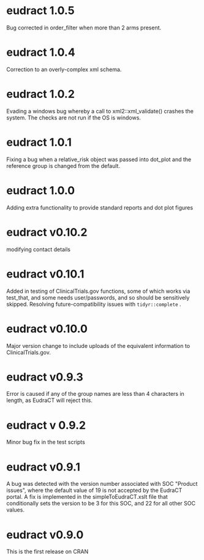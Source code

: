 # eudract 1.0.5

Bug corrected in order_filter when more than 2 arms present. 


# eudract 1.0.4

Correction to an overly-complex xml schema. 

# eudract 1.0.2

Evading a windows bug whereby a call to xml2::xml_validate() crashes the system. 
The checks are not run if the OS is windows. 


# eudract 1.0.1

Fixing a bug when a relative_risk object was passed into dot_plot and the reference
group is changed from the default. 

# eudract 1.0.0

Adding extra functionality to provide standard reports and dot plot figures


# eudract v0.10.2

modifying contact details


# eudract v0.10.1

Added in testing of ClinicalTrials.gov functions, some of which works via test_that, and some needs user/passwords, and so should be sensitively skipped.  Resolving future-compatibility issues with `tidyr::complete` .



# eudract v0.10.0

Major version change to include uploads of the equivalent information to ClinicalTrials.gov.


# eudract v0.9.3

Error is caused if any of the group names are less than 4 characters in length, as EudraCT will reject this.


# eudract v 0.9.2

Minor bug fix in the test scripts


# eudract v0.9.1

A bug was detected with the version number associated with SOC "Product issues", where the default value of 19 is not accepted by the EudraCT portal. A fix is implemented in the simpleToEudraCT.xslt file that conditionally sets the version to be 3 for this SOC, and 22 for all other SOC values. 

# eudract v0.9.0

This is the first release on CRAN
